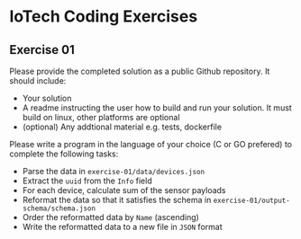# IoTech Coding Exercises

## Exercise 01

Please provide the completed solution as a public Github repository. It should include:
- Your solution
- A readme instructing the user how to build and run your solution. It must build on linux, other platforms are optional
- (optional) Any addtional material e.g. tests, dockerfile

Please write a program in the language of your choice (C or GO prefered) to complete the following tasks:

- Parse the data in `exercise-01/data/devices.json`
- Extract the `uuid` from the `Info` field
- For each device, calculate sum of the sensor payloads
- Reformat the data so that it satisfies the schema in `exercise-01/output-schema/schema.json`
- Order the reformatted data by `Name` (ascending)
- Write the reformatted data to a new file in `JSON` format
